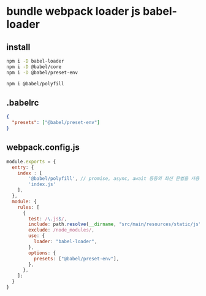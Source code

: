 # bundle webpack loader js babel-loader

## install

```sh
npm i -D babel-loader
npm i -D @babel/core
npm i -D @babel/preset-env

npm i @babel/polyfill
```

## .babelrc

```json
{
  "presets": ["@babel/preset-env"]
}
```

## webpack.config.js

```js
module.exports = {
  entry: {
    index : [
        '@babel/polyfill', // promise, async, await 등등의 최신 문법을 사용하기 위해 맨앞에 추가
        'index.js'
    ],
  },
  module: {
    rules: [
      {
        test: /\.js$/,
        include: path.resolve(__dirname, "src/main/resources/static/js"),
        exclude: /node_modules/,
        use: {
          loader: "babel-loader",
        },
        options: {
          presets: ["@babel/preset-env"],
        },
      },
    ];
  }
}
```
